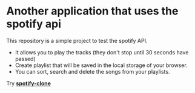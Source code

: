 # Another application that uses the spotify api

This repository is a simple project to test the spotify API.

- It allows you to play the tracks (they don't stop until 30 seconds have passed)
- Create playlist that will be saved in the local storage of your browser.
- You can sort, search and delete the songs from your playlists.

Try **[spotify-clone](https://spotify-clone-pl.web.app/)**